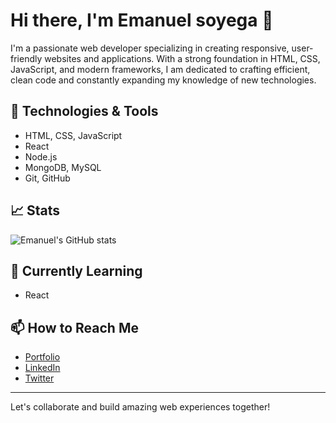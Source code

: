 # Hi there, I'm Emanuel soyega 👋

I'm a passionate web developer specializing in creating responsive, user-friendly websites and applications. With a strong foundation in HTML, CSS, JavaScript, and modern frameworks, I am dedicated to crafting efficient, clean code and constantly expanding my knowledge of new technologies.

## 🔧 Technologies & Tools

- HTML, CSS, JavaScript
- React
- Node.js
- MongoDB, MySQL
- Git, GitHub

## 📈 Stats

![Emanuel's GitHub stats](https://github-readme-stats.vercel.app/api?username=Soueg&show_icons=true&theme=radical)

## 🌱 Currently Learning

- React
  

## 📫 How to Reach Me

- [Portfolio](https://github-readme-stats.vercel.app/api?username=Soueg&show_icons=true&theme=radical)
- [LinkedIn](https://www.linkedin.com/in/emanuel-charles-369350254
)
-  [Twitter](https://twitter.com/soyega13054?s=21)

---

Let's collaborate and build amazing web experiences together!
